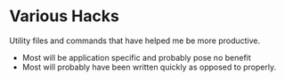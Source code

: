Various Hacks
==============

Utility files and commands that have helped me be more productive.

- Most will be application specific and probably pose no benefit
- Most will probably have been written quickly as opposed to properly.